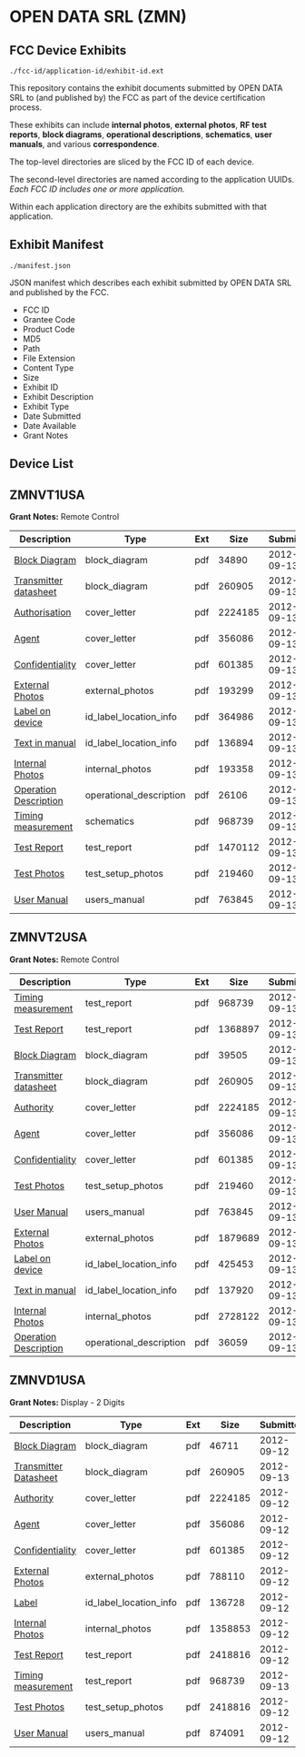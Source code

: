 # OPEN DATA SRL (ZMN)
## FCC Device Exhibits

```
./fcc-id/application-id/exhibit-id.ext
```

This repository contains the exhibit documents submitted by OPEN DATA SRL to (and published by) the FCC as part of the device certification process.

These exhibits can include **internal photos**, **external photos**, **RF test reports**, **block diagrams**, **operational descriptions**, **schematics**, **user manuals**, and various **correspondence**.

The top-level directories are sliced by the FCC ID of each device.

The second-level directories are named according to the application UUIDs. *Each FCC ID includes one or more application.*

Within each application directory are the exhibits submitted with that application. 

## Exhibit Manifest

```
./manifest.json
```

JSON manifest which describes each exhibit submitted by OPEN DATA SRL and published by the FCC.

- FCC ID
- Grantee Code
- Product Code
- MD5
- Path
- File Extension
- Content Type
- Size
- Exhibit ID
- Exhibit Description
- Exhibit Type
- Date Submitted
- Date Available
- Grant Notes

## Device List
## ZMNVT1USA
**Grant Notes:** Remote Control

| Description | Type | Ext | Size | Submitted | Available |
| ----------- | ---- | --- | ---- | --------- | --------- |
| [Block Diagram](ZMNVT1USA/542fa12fb169f79f37516c4614f60c81/1790604.pdf) | block_diagram | pdf | 34890 | 2012-09-13 | 2012-09-14 |
| [Transmitter datasheet](ZMNVT1USA/542fa12fb169f79f37516c4614f60c81/1790416.pdf) | block_diagram | pdf | 260905 | 2012-09-13 | 2012-09-14 |
| [Authorisation](ZMNVT1USA/542fa12fb169f79f37516c4614f60c81/1788824.pdf) | cover_letter | pdf | 2224185 | 2012-09-13 | 2012-09-14 |
| [Agent](ZMNVT1USA/542fa12fb169f79f37516c4614f60c81/1788825.pdf) | cover_letter | pdf | 356086 | 2012-09-13 | 2012-09-14 |
| [Confidentiality](ZMNVT1USA/542fa12fb169f79f37516c4614f60c81/1788826.pdf) | cover_letter | pdf | 601385 | 2012-09-13 | 2012-09-14 |
| [External Photos](ZMNVT1USA/542fa12fb169f79f37516c4614f60c81/1790606.pdf) | external_photos | pdf | 193299 | 2012-09-13 | 2012-09-14 |
| [Label on device](ZMNVT1USA/542fa12fb169f79f37516c4614f60c81/1790608.pdf) | id_label_location_info | pdf | 364986 | 2012-09-13 | 2012-09-14 |
| [Text in manual](ZMNVT1USA/542fa12fb169f79f37516c4614f60c81/1790609.pdf) | id_label_location_info | pdf | 136894 | 2012-09-13 | 2012-09-14 |
| [Internal Photos](ZMNVT1USA/542fa12fb169f79f37516c4614f60c81/1790607.pdf) | internal_photos | pdf | 193358 | 2012-09-13 | 2012-09-14 |
| [Operation Description](ZMNVT1USA/542fa12fb169f79f37516c4614f60c81/1790610.pdf) | operational_description | pdf | 26106 | 2012-09-13 | 2012-09-14 |
| [Timing measurement](ZMNVT1USA/542fa12fb169f79f37516c4614f60c81/1790415.pdf) | schematics | pdf | 968739 | 2012-09-13 | 2012-09-14 |
| [Test Report](ZMNVT1USA/542fa12fb169f79f37516c4614f60c81/1790612.pdf) | test_report | pdf | 1470112 | 2012-09-13 | 2012-09-14 |
| [Test Photos](ZMNVT1USA/542fa12fb169f79f37516c4614f60c81/1790536.pdf) | test_setup_photos | pdf | 219460 | 2012-09-13 | 2012-09-14 |
| [User Manual](ZMNVT1USA/542fa12fb169f79f37516c4614f60c81/1790537.pdf) | users_manual | pdf | 763845 | 2012-09-13 | 2012-09-14 |
## ZMNVT2USA
**Grant Notes:** Remote Control

| Description | Type | Ext | Size | Submitted | Available |
| ----------- | ---- | --- | ---- | --------- | --------- |
| [Timing measurement](ZMNVT2USA/69c9b2949b7286a10c2b319d601f967c/1790415.pdf) | test_report | pdf | 968739 | 2012-09-13 | 2012-09-13 |
| [Test Report](ZMNVT2USA/69c9b2949b7286a10c2b319d601f967c/1790534.pdf) | test_report | pdf | 1368897 | 2012-09-13 | 2012-09-13 |
| [Block Diagram](ZMNVT2USA/69c9b2949b7286a10c2b319d601f967c/1790526.pdf) | block_diagram | pdf | 39505 | 2012-09-13 | 2012-09-13 |
| [Transmitter datasheet](ZMNVT2USA/69c9b2949b7286a10c2b319d601f967c/1790416.pdf) | block_diagram | pdf | 260905 | 2012-09-13 | 2012-09-13 |
| [Authority](ZMNVT2USA/69c9b2949b7286a10c2b319d601f967c/1788824.pdf) | cover_letter | pdf | 2224185 | 2012-09-13 | 2012-09-13 |
| [Agent](ZMNVT2USA/69c9b2949b7286a10c2b319d601f967c/1788825.pdf) | cover_letter | pdf | 356086 | 2012-09-13 | 2012-09-13 |
| [Confidentiality](ZMNVT2USA/69c9b2949b7286a10c2b319d601f967c/1788826.pdf) | cover_letter | pdf | 601385 | 2012-09-13 | 2012-09-13 |
| [Test Photos](ZMNVT2USA/69c9b2949b7286a10c2b319d601f967c/1790536.pdf) | test_setup_photos | pdf | 219460 | 2012-09-13 | 2012-09-13 |
| [User Manual](ZMNVT2USA/69c9b2949b7286a10c2b319d601f967c/1790537.pdf) | users_manual | pdf | 763845 | 2012-09-13 | 2012-09-13 |
| [External Photos](ZMNVT2USA/69c9b2949b7286a10c2b319d601f967c/1790528.pdf) | external_photos | pdf | 1879689 | 2012-09-13 | 2012-09-13 |
| [Label on device](ZMNVT2USA/69c9b2949b7286a10c2b319d601f967c/1790530.pdf) | id_label_location_info | pdf | 425453 | 2012-09-13 | 2012-09-13 |
| [Text in manual](ZMNVT2USA/69c9b2949b7286a10c2b319d601f967c/1790531.pdf) | id_label_location_info | pdf | 137920 | 2012-09-13 | 2012-09-13 |
| [Internal Photos](ZMNVT2USA/69c9b2949b7286a10c2b319d601f967c/1790529.pdf) | internal_photos | pdf | 2728122 | 2012-09-13 | 2012-09-13 |
| [Operation Description](ZMNVT2USA/69c9b2949b7286a10c2b319d601f967c/1790532.pdf) | operational_description | pdf | 36059 | 2012-09-13 | 2012-09-13 |
## ZMNVD1USA
**Grant Notes:** Display - 2 Digits

| Description | Type | Ext | Size | Submitted | Available |
| ----------- | ---- | --- | ---- | --------- | --------- |
| [Block Diagram](ZMNVD1USA/a8f59fec415835c3f3c88648386ee3b4/1788827.pdf) | block_diagram | pdf | 46711 | 2012-09-12 | 2012-09-13 |
| [Transmitter Datasheet](ZMNVD1USA/a8f59fec415835c3f3c88648386ee3b4/1790416.pdf) | block_diagram | pdf | 260905 | 2012-09-13 | 2012-09-13 |
| [Authority](ZMNVD1USA/a8f59fec415835c3f3c88648386ee3b4/1788824.pdf) | cover_letter | pdf | 2224185 | 2012-09-12 | 2012-09-13 |
| [Agent](ZMNVD1USA/a8f59fec415835c3f3c88648386ee3b4/1788825.pdf) | cover_letter | pdf | 356086 | 2012-09-12 | 2012-09-13 |
| [Confidentiality](ZMNVD1USA/a8f59fec415835c3f3c88648386ee3b4/1788826.pdf) | cover_letter | pdf | 601385 | 2012-09-12 | 2012-09-13 |
| [External Photos](ZMNVD1USA/a8f59fec415835c3f3c88648386ee3b4/1788828.pdf) | external_photos | pdf | 788110 | 2012-09-12 | 2012-09-13 |
| [Label](ZMNVD1USA/a8f59fec415835c3f3c88648386ee3b4/1788831.pdf) | id_label_location_info | pdf | 136728 | 2012-09-12 | 2012-09-13 |
| [Internal Photos](ZMNVD1USA/a8f59fec415835c3f3c88648386ee3b4/1788829.pdf) | internal_photos | pdf | 1358853 | 2012-09-12 | 2012-09-13 |
| [Test Report](ZMNVD1USA/a8f59fec415835c3f3c88648386ee3b4/1788834.pdf) | test_report | pdf | 2418816 | 2012-09-12 | 2012-09-13 |
| [Timing measurement](ZMNVD1USA/a8f59fec415835c3f3c88648386ee3b4/1790415.pdf) | test_report | pdf | 968739 | 2012-09-13 | 2012-09-13 |
| [Test Photos](ZMNVD1USA/a8f59fec415835c3f3c88648386ee3b4/1788834.pdf) | test_setup_photos | pdf | 2418816 | 2012-09-12 | 2012-09-13 |
| [User Manual](ZMNVD1USA/a8f59fec415835c3f3c88648386ee3b4/1788835.pdf) | users_manual | pdf | 874091 | 2012-09-12 | 2012-09-13 |
